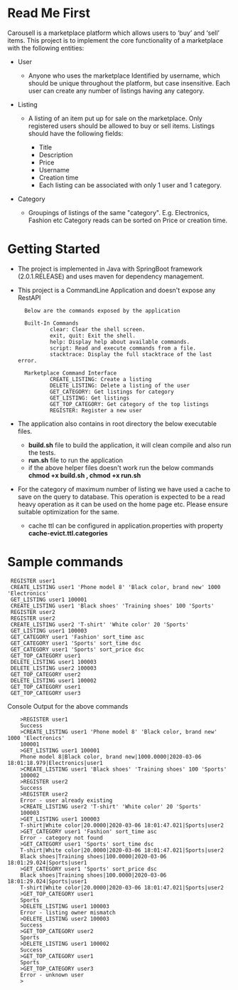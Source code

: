 # Read Me First
Carousell is a marketplace platform which allows users to ‘buy’ and ‘sell’ items.
This project is to implement the core functionality of a marketplace with the following entities:


* User 
    
    * Anyone who uses the marketplace Identified by username, which should be unique throughout the platform, but case insensitive.
Each user can create any number of listings having any category.

* Listing

    * A listing of an item put up for sale on the marketplace. Only registered users should be allowed to buy or sell items.
Listings should have the following fields:
    
        * Title
        * Description
        * Price
        * Username
        * Creation time
        * Each listing can be associated with only 1 user and 1 category.

* Category
    * Groupings of listings of the same "category". E.g. Electronics, Fashion etc
Category reads can be sorted on Price or creation time.


# Getting Started

* The project is implemented in Java with SpringBoot framework (2.0.1.RELEASE) and uses maven for dependency management.
* This project is a CommandLine Application and doesn't expose any RestAPI
        
        
        Below are the commands exposed by the application
        
        Built-In Commands
                clear: Clear the shell screen.
                exit, quit: Exit the shell.
                help: Display help about available commands.
                script: Read and execute commands from a file.
                stacktrace: Display the full stacktrace of the last error.
        
        Marketplace Command Interface
                CREATE_LISTING: Create a listing
                DELETE_LISTING: Delete a listing of the user
                GET_CATEGORY: Get listings for category
                GET_LISTING: Get listings
                GET_TOP_CATEGORY: Get category of the top listings
                REGISTER: Register a new user
                


* The application also contains in root directory the below executable files.
    
    * <b>build.sh</b> file to build the application, it will clean compile and also run the tests.
    * <b>run.sh</b> file to run the application
    * if the above helper files doesn't work run the below commands <b>chmod +x build.sh , chmod +x run.sh</b>
 
 * For the category of maximum number of listing we have used a cache to save on the query to database.
 This operation is expected to be a read heavy operation as it can be used on the home page etc. Please ensure suitable optimization for the same.
    
    * cache ttl can be configured in application.properties with property <b>cache-evict.ttl.categories</b>
    
    
 # Sample commands
 
     REGISTER user1
     CREATE_LISTING user1 'Phone model 8' 'Black color, brand new' 1000 'Electronics'
     GET_LISTING user1 100001
     CREATE_LISTING user1 'Black shoes' 'Training shoes' 100 'Sports'
     REGISTER user2
     REGISTER user2
     CREATE_LISTING user2 'T-shirt' 'White color' 20 'Sports'
     GET_LISTING user1 100003
     GET_CATEGORY user1 'Fashion' sort_time asc
     GET_CATEGORY user1 'Sports' sort_time dsc
     GET_CATEGORY user1 'Sports' sort_price dsc
     GET_TOP_CATEGORY user1
     DELETE_LISTING user1 100003
     DELETE_LISTING user2 100003
     GET_TOP_CATEGORY user2
     DELETE_LISTING user1 100002
     GET_TOP_CATEGORY user1
     GET_TOP_CATEGORY user3
     
 
 Console Output for the above commands
 
        >REGISTER user1
        Success
        >CREATE_LISTING user1 'Phone model 8' 'Black color, brand new' 1000 'Electronics'
        100001
        >GET_LISTING user1 100001
        Phone model 8|Black color, brand new|1000.0000|2020-03-06 18:01:18.979|Electronics|user1
        >CREATE_LISTING user1 'Black shoes' 'Training shoes' 100 'Sports'
        100002
        >REGISTER user2
        Success
        >REGISTER user2
        Error - user already existing
        >CREATE_LISTING user2 'T-shirt' 'White color' 20 'Sports'
        100003
        >GET_LISTING user1 100003
        T-shirt|White color|20.0000|2020-03-06 18:01:47.021|Sports|user2
        >GET_CATEGORY user1 'Fashion' sort_time asc
        Error - category not found
        >GET_CATEGORY user1 'Sports' sort_time dsc
        T-shirt|White color|20.0000|2020-03-06 18:01:47.021|Sports|user2
        Black shoes|Training shoes|100.0000|2020-03-06 18:01:29.024|Sports|user1
        >GET_CATEGORY user1 'Sports' sort_price dsc
        Black shoes|Training shoes|100.0000|2020-03-06 18:01:29.024|Sports|user1
        T-shirt|White color|20.0000|2020-03-06 18:01:47.021|Sports|user2
        >GET_TOP_CATEGORY user1
        Sports
        >DELETE_LISTING user1 100003
        Error - listing owner mismatch
        >DELETE_LISTING user2 100003
        Success
        >GET_TOP_CATEGORY user2
        Sports
        >DELETE_LISTING user1 100002
        Success
        >GET_TOP_CATEGORY user1
        Sports
        >GET_TOP_CATEGORY user3
        Error - unknown user
        >     